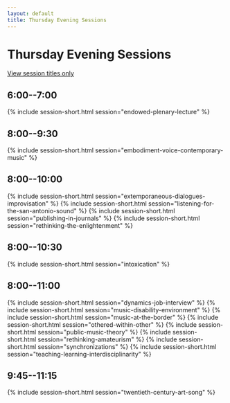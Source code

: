 ```yaml
---
layout: default
title: Thursday Evening Sessions
---
```


# Thursday Evening Sessions

[View session titles only](index-short)

## 6:00--7:00

{% include session-short.html session="endowed-plenary-lecture" %}

## 8:00--9:30

{% include session-short.html session="embodiment-voice-contemporary-music" %}

## 8:00--10:00

{% include session-short.html session="extemporaneous-dialogues-improvisation" %}
{% include session-short.html session="listening-for-the-san-antonio-sound" %}
{% include session-short.html session="publishing-in-journals" %}
{% include session-short.html session="rethinking-the-enlightenment" %}

## 8:00--10:30

{% include session-short.html session="intoxication" %}

## 8:00--11:00

{% include session-short.html session="dynamics-job-interview" %}
{% include session-short.html session="music-disability-environment" %}
{% include session-short.html session="music-at-the-border" %}
{% include session-short.html session="othered-within-other" %}
{% include session-short.html session="public-music-theory" %}
{% include session-short.html session="rethinking-amateurism" %}
{% include session-short.html session="synchronizations" %}
{% include session-short.html session="teaching-learning-interdisciplinarity" %}


## 9:45--11:15

{% include session-short.html session="twentieth-century-art-song" %}
